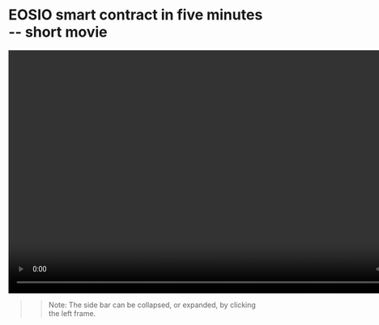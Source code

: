 # EOSIO smart contract in five minutes -- short movie

<!-- The HTML tag <video> is not served well by Markdown: therefore the source has to be expressed explicitly. Compare:
![](../images/file_structure.png)
where ../images is automatically converted to ../_images -->

<video src="_static/five_minutes_edited.mp4" width="854" height="480" controls preload></video>

>> Note: The side bar can be collapsed, or expanded, by clicking the left frame.